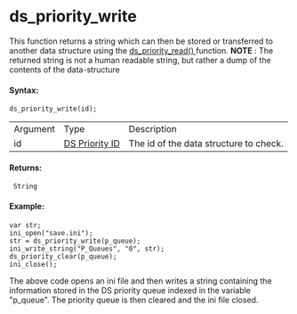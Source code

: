 # ds_priority_write

This function returns a string which can then be stored or transferred
to another data structure using the [ ds_priority_read()
](ds_priority_read) function. **NOTE** : The returned string is not
a human readable string, but rather a dump of the contents of the
data-structure

#### Syntax:

``` gml
ds_priority_write(id);
```

|          |                                                                                                                               |                                        |
|----------|-------------------------------------------------------------------------------------------------------------------------------|----------------------------------------|
| Argument | Type                                                                                                                          | Description                            |
| id       |  [DS Priority ID](../../../../../GameMaker_Language/GML_Reference/Data_Structures/DS_Priority_Queues/ds_priority_create)  | The id of the data structure to check. |

#### Returns:

``` gml
 String
```

#### Example:

``` gml
var str;
ini_open("save.ini");
str = ds_priority_write(p_queue);
ini_write_string("P_Queues", "0", str);
ds_priority_clear(p_queue);
ini_close();
```

The above code opens an ini file and then writes a string containing the
information stored in the DS priority queue indexed in the variable
"p_queue". The priority queue is then cleared and the ini file closed.
